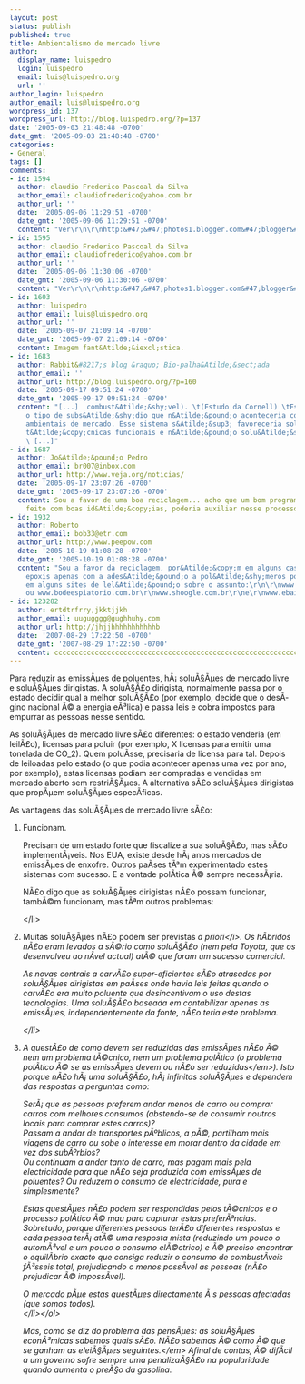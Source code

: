 ```yaml
---
layout: post
status: publish
published: true
title: Ambientalismo de mercado livre
author:
  display_name: luispedro
  login: luispedro
  email: luis@luispedro.org
  url: ''
author_login: luispedro
author_email: luis@luispedro.org
wordpress_id: 137
wordpress_url: http://blog.luispedro.org/?p=137
date: '2005-09-03 21:48:48 -0700'
date_gmt: '2005-09-03 21:48:48 -0700'
categories:
- General
tags: []
comments:
- id: 1594
  author: claudio Frederico Pascoal da Silva
  author_email: claudiofrederico@yahoo.com.br
  author_url: ''
  date: '2005-09-06 11:29:51 -0700'
  date_gmt: '2005-09-06 11:29:51 -0700'
  content: "Ver\r\n\r\nhttp:&#47;&#47;photos1.blogger.com&#47;blogger&#47;3148&#47;720&#47;1600&#47;NEWBUSHINDEX_28670_image001.gif"
- id: 1595
  author: claudio Frederico Pascoal da Silva
  author_email: claudiofrederico@yahoo.com.br
  author_url: ''
  date: '2005-09-06 11:30:06 -0700'
  date_gmt: '2005-09-06 11:30:06 -0700'
  content: "Ver\r\n\r\nhttp:&#47;&#47;photos1.blogger.com&#47;blogger&#47;3148&#47;720&#47;1600&#47;NEWBUSHINDEX_28670_image001.gif"
- id: 1603
  author: luispedro
  author_email: luis@luispedro.org
  author_url: ''
  date: '2005-09-07 21:09:14 -0700'
  date_gmt: '2005-09-07 21:09:14 -0700'
  content: Imagem fant&Atilde;&iexcl;stica.
- id: 1683
  author: Rabbit&#8217;s blog &raquo; Bio-palha&Atilde;&sect;ada
  author_email: ''
  author_url: http://blog.luispedro.org/?p=160
  date: '2005-09-17 09:51:24 -0700'
  date_gmt: '2005-09-17 09:51:24 -0700'
  content: "[...]  combust&Atilde;&shy;vel). \t(Estudo da Cornell) \tEste &Atilde;&copy;
    o tipo de subs&Atilde;&shy;dio que n&Atilde;&pound;o aconteceria com programas
    ambientais de mercado. Esse sistema s&Atilde;&sup3; favoreceria solu&Atilde;&sect;&Atilde;&micro;es
    t&Atilde;&copy;cnicas funcionais e n&Atilde;&pound;o solu&Atilde;&sect;&Atilde;&micro;es
    \ [...]"
- id: 1687
  author: Jo&Atilde;&pound;o Pedro
  author_email: br007@inbox.com
  author_url: http://www.veja.org/noticias/
  date: '2005-09-17 23:07:26 -0700'
  date_gmt: '2005-09-17 23:07:26 -0700'
  content: Sou a favor de uma boa reciclagem... acho que um bom programa ambiental,
    feito com boas id&Atilde;&copy;ias, poderia auxiliar nesse processo.
- id: 1932
  author: Roberto
  author_email: bob33@etr.com
  author_url: http://www.peepow.com
  date: '2005-10-19 01:08:28 -0700'
  date_gmt: '2005-10-19 01:08:28 -0700'
  content: "Sou a favor da reciclagem, por&Atilde;&copy;m em alguns casos como os
    epoxis apenas com a ades&Atilde;&pound;o a pol&Atilde;&shy;meros podemos reclicar.\r\nVi
    em alguns sites de lel&Atilde;&pound;o sobre o assunto:\r\n\r\nwww.bodeexpiatorio.com.br
    ou www.bodeespiatorio.com.br\r\nwww.shoogle.com.br\r\ne\r\nwww.ebai.com.br\r\nwww.mercadolivre.com.br"
- id: 123282
  author: ertdtrfrry,jkktjjkh
  author_email: uugugggg@gughhuhy.com
  author_url: http://jhjjhhhhhhhhhhhb
  date: '2007-08-29 17:22:50 -0700'
  date_gmt: '2007-08-29 17:22:50 -0700'
  content: ccccccccccccccccccccccccccccccccccccccccccccccccccccccccccccccccccccccccccccccccccccccccccccccccccccccccccccccccccccccccccccccccccccccccccccccccccccccccccccccccccccccccccccccccccccccccccccccccccccccccccccccccccccccccccccccccccccccccccccccccccccccccccccccccccccccccccccccccccccccccccccccccccccccccccccccccccccccccccccccccccccccccccccccccccccccccccccccccccccccccccccccccccccccc
---
```

<p>Para reduzir as emiss&Atilde;&micro;es de poluentes, h&Atilde;&iexcl; solu&Atilde;&sect;&Atilde;&micro;es de mercado livre e solu&Atilde;&sect;&Atilde;&micro;es dirigistas. A solu&Atilde;&sect;&Atilde;&pound;o dirigista, normalmente passa por o estado decidir qual a melhor solu&Atilde;&sect;&Atilde;&pound;o (por exemplo, decide que o des&Atilde;&shy;gino nacional &Atilde;&copy; a energia e&Atilde;&sup3;lica) e passa leis e cobra impostos para empurrar as pessoas nesse sentido.</p>
<p>As solu&Atilde;&sect;&Atilde;&micro;es de mercado livre s&Atilde;&pound;o diferentes: o estado venderia (em leil&Atilde;&pound;o), licensas para poluir (por exemplo, X licensas para emitir uma tonelada de CO_2). Quem polu&Atilde;&shy;sse, precisaria de licensa para tal. Depois de leiloadas pelo estado (o que podia acontecer apenas uma vez por ano, por exemplo), estas licensas podiam ser compradas e vendidas em mercado aberto sem restri&Atilde;&sect;&Atilde;&micro;es. A alternativa s&Atilde;&pound;o solu&Atilde;&sect;&Atilde;&micro;es dirigistas que prop&Atilde;&micro;em solu&Atilde;&sect;&Atilde;&micro;es espec&Atilde;&shy;ficas.</p>
<p>As vantagens das solu&Atilde;&sect;&Atilde;&micro;es de mercado livre s&Atilde;&pound;o:</p>
<ol>
<li>Funcionam.
<p>Precisam de um estado forte que fiscalize a sua solu&Atilde;&sect;&Atilde;&pound;o, mas s&Atilde;&pound;o implement&Atilde;&iexcl;veis. Nos EUA, existe desde h&Atilde;&iexcl; anos mercados de emiss&Atilde;&micro;es de enxofre. Outros pa&Atilde;&shy;ses t&Atilde;&ordf;m experimentado estes sistemas com sucesso. E a vontade pol&Atilde;&shy;tica &Atilde;&copy; sempre necess&Atilde;&iexcl;ria.</p>
<p>N&Atilde;&pound;o digo que as solu&Atilde;&sect;&Atilde;&micro;es dirigistas n&Atilde;&pound;o possam funcionar, tamb&Atilde;&copy;m funcionam, mas t&Atilde;&ordf;m outros problemas:</p>
<p><&#47;li>
<li>Muitas solu&Atilde;&sect;&Atilde;&micro;es n&Atilde;&pound;o podem ser previstas <i>a priori<&#47;i>. Os h&Atilde;&shy;bridos n&Atilde;&pound;o eram levados a s&Atilde;&copy;rio como solu&Atilde;&sect;&Atilde;&pound;o (nem pela Toyota, que os desenvolveu ao n&Atilde;&shy;vel actual) at&Atilde;&copy; que foram um sucesso comercial.</p>
<p>As novas centrais a carv&Atilde;&pound;o super-eficientes s&Atilde;&pound;o atrasadas por solu&Atilde;&sect;&Atilde;&micro;es dirigistas em pa&Atilde;&shy;ses onde havia leis feitas quando o carv&Atilde;&pound;o era muito poluente que desincentivam o uso destas tecnologias. Uma solu&Atilde;&sect;&Atilde;&pound;o baseada em contabilizar apenas as emiss&Atilde;&micro;es, independentemente da fonte, n&Atilde;&pound;o teria este problema.</p>
<p><&#47;li>
<li>A quest&Atilde;&pound;o de como devem ser reduzidas das emiss&Atilde;&micro;es n&Atilde;&pound;o &Atilde;&copy; nem um problema t&Atilde;&copy;cnico, nem um problema pol&Atilde;&shy;tico (o problema pol&Atilde;&shy;tico &Atilde;&copy; <em>se as emiss&Atilde;&micro;es devem ou n&Atilde;&pound;o ser reduzidas<&#47;em>). Isto porque  n&Atilde;&pound;o h&Atilde;&iexcl; uma solu&Atilde;&sect;&Atilde;&pound;o, h&Atilde;&iexcl; infinitas solu&Atilde;&sect;&Atilde;&micro;es e dependem das respostas a perguntas como:</p>
<p>Ser&Atilde;&iexcl; que as pessoas preferem andar menos de carro ou comprar carros com melhores consumos (abstendo-se de consumir noutros locais para comprar estes carros)?<br />
Passam a andar de transportes p&Atilde;&ordm;blicos, a p&Atilde;&copy;, partilham mais viagens de carro ou sobe o interesse em morar dentro da cidade em vez dos sub&Atilde;&ordm;rbios?<br />
Ou continuam a andar tanto de carro, mas pagam mais pela electricidade para que n&Atilde;&pound;o seja produzida com emiss&Atilde;&micro;es de poluentes? Ou reduzem o consumo de electricidade, pura e simplesmente?</p>
<p>Estas quest&Atilde;&micro;es n&Atilde;&pound;o podem ser respondidas pelos t&Atilde;&copy;cnicos e o processo pol&Atilde;&shy;tico &Atilde;&copy; mau para capturar estas prefer&Atilde;&ordf;ncias. Sobretudo, porque diferentes pessoas ter&Atilde;&pound;o diferentes respostas e cada pessoa ter&Atilde;&iexcl; at&Atilde;&copy; uma resposta mista (reduzindo um pouco o autom&Atilde;&sup3;vel e um pouco o consumo el&Atilde;&copy;ctrico) e &Atilde;&copy; preciso encontrar o equil&Atilde;&shy;brio exacto que consiga reduzir o consumo de combust&Atilde;&shy;veis f&Atilde;&sup3;sseis total, prejudicando o menos poss&Atilde;&shy;vel as pessoas (n&Atilde;&pound;o prejudicar &Atilde;&copy; imposs&Atilde;&shy;vel).</p>
<p>O mercado p&Atilde;&micro;e estas quest&Atilde;&micro;es directamente &Atilde;&nbsp;s pessoas afectadas (que somos todos).<br />
<&#47;li><&#47;ol></p>
<p>Mas, como se diz do problema das pens&Atilde;&micro;es: <em>as solu&Atilde;&sect;&Atilde;&micro;es econ&Atilde;&sup3;micas sabemos quais s&Atilde;&pound;o. N&Atilde;&pound;o sabemos &Atilde;&copy; como &Atilde;&copy; que se ganham as elei&Atilde;&sect;&Atilde;&micro;es seguintes.<&#47;em> Afinal de contas, &Atilde;&copy; dif&Atilde;&shy;cil a um governo sofre sempre uma penaliza&Atilde;&sect;&Atilde;&pound;o na popularidade quando aumenta o pre&Atilde;&sect;o da gasolina.</p>
